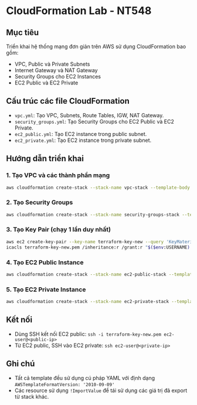 
# CloudFormation Lab - NT548

## Mục tiêu
Triển khai hệ thống mạng đơn giản trên AWS sử dụng CloudFormation bao gồm:
- VPC, Public và Private Subnets
- Internet Gateway và NAT Gateway
- Security Groups cho EC2 Instances
- EC2 Public và EC2 Private

## Cấu trúc các file CloudFormation
- `vpc.yml`: Tạo VPC, Subnets, Route Tables, IGW, NAT Gateway.
- `security_groups.yml`: Tạo Security Groups cho EC2 Public và EC2 Private.
- `ec2_public.yml`: Tạo EC2 instance trong public subnet.
- `ec2_private.yml`: Tạo EC2 instance trong private subnet.

## Hướng dẫn triển khai
### 1. Tạo VPC và các thành phần mạng
```sh
aws cloudformation create-stack --stack-name vpc-stack --template-body file://vpc.yml --region ap-southeast-1
```

### 2. Tạo Security Groups
```sh
aws cloudformation create-stack --stack-name security-groups-stack --template-body file://security_groups.yml --parameters ParameterKey=MyHomeIP,ParameterValue=1.55.134.201/32 --region ap-southeast-1
```

### 3. Tạo Key Pair (chạy 1 lần duy nhất)
```sh
aws ec2 create-key-pair --key-name terraform-key-new --query 'KeyMaterial' --output text > terraform-key-new.pem
icacls terraform-key-new.pem /inheritance:r /grant:r "$($env:USERNAME):(R)"
```

### 4. Tạo EC2 Public Instance
```sh
aws cloudformation create-stack --stack-name ec2-public-stack --template-body file://ec2_public.yml --region ap-southeast-1
```

### 5. Tạo EC2 Private Instance
```sh
aws cloudformation create-stack --stack-name ec2-private-stack --template-body file://ec2_private.yml --region ap-southeast-1
```

## Kết nối
- Dùng SSH kết nối EC2 public: `ssh -i terraform-key-new.pem ec2-user@<public-ip>`
- Từ EC2 public, SSH vào EC2 private: `ssh ec2-user@<private-ip>`

## Ghi chú
- Tất cả template đều sử dụng cú pháp YAML với định dạng `AWSTemplateFormatVersion: '2010-09-09'`
- Các resource sử dụng `!ImportValue` để tái sử dụng các giá trị đã export từ stack khác.
